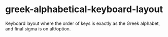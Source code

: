 # greek-alphabetical-keyboard-layout
Keyboard layout where the order of keys is exactly as the Greek alphabet, and final sigma is on alt/option.
